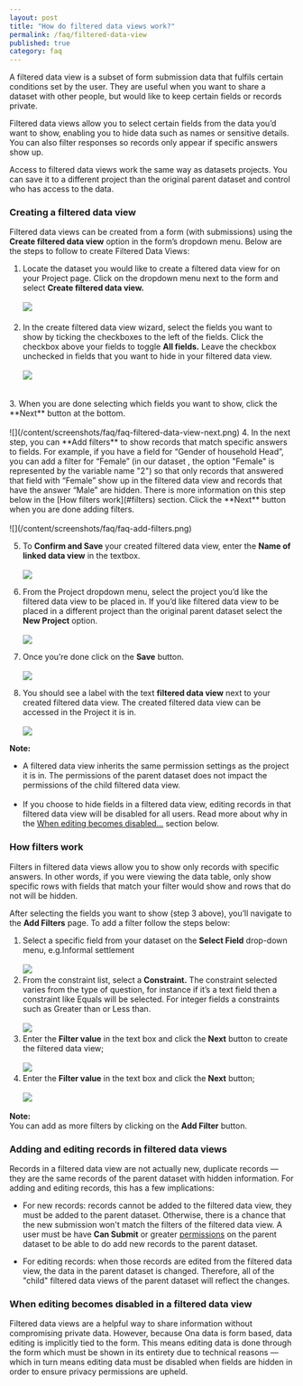 ```yaml
---
layout: post
title: "How do filtered data views work?"
permalink: /faq/filtered-data-view
published: true
category: faq
---
```


A filtered data view is a subset of form submission data that fulfils certain conditions set by the user. They are useful when you want to share a dataset with other people, but would like to keep certain fields or records private. 

Filtered data views allow you to select certain fields from the data you’d want to show, enabling you to hide data such as names or sensitive details. You can also filter responses so records only appear if specific answers show up.

Access to filtered data views work the same way as datasets projects. You can save it to a different project than the original parent dataset and control who has access to the data.

### Creating a filtered data view

Filtered data views can be created from a form (with submissions) using the **Create filtered data view** option in the form’s dropdown menu. Below are the steps to follow to create Filtered Data Views:

1. Locate the dataset you would like to create a filtered data view for on your Project page. Click on the dropdown menu next to the form and select **Create filtered data view.**
<br><br>
![](/content/screenshots/faq/faq-create-filtered-data-view.png)
<br><br>
2. In the create filtered data view wizard, select the fields you want to show by ticking the checkboxes to the left of the fields. Click the checkbox above your fields to toggle **All fields.** Leave the checkbox unchecked in fields that you want to hide in your filtered data view. 
<br><br>
![](/content/screenshots/faq/faq-filtered-all-fields.png)
<br>
3. When you are done selecting which fields you want to show, click the **Next** button at the bottom.
<br><br>
![](/content/screenshots/faq/faq-filtered-data-view-next.png)
4. In the next step, you can **Add filters** to show records that match specific answers to fields. For example, if you have a field for “Gender of household Head”, you can add a filter for “Female” (in our dataset , the option "Female" is represented by the variable name "2") so that only records that answered that field with “Female” show up in the filtered data view and records that have the answer “Male” are hidden. There is more information on this step below in the [How filters work](#filters) section. Click the **Next** button when you are done adding filters.
<br><br>
![](/content/screenshots/faq/faq-add-filters.png)

5. To **Confirm and Save** your created filtered data view, enter the **Name of linked data view** in the textbox.
<br><br>
![](/content/screenshots/faq/faq-linked-dataview-name.png)

6. From the Project dropdown menu, select the project you’d like the filtered data view to be placed in. If you’d like filtered data view to be placed in a different project than the original parent dataset select the **New Project** option.
<br><br>
![](/content/screenshots/faq/faq-filtered-dataview-project.png)

7. Once you’re done click on the **Save** button.
<br><br>
![](/content/screenshots/faq/faq-filtered-dataview-save.png)

8. You should see a label with the text **filtered data view** next to your created filtered data view. The created filtered data view can be accessed in the Project it is in.
<br><br>
![](/content/screenshots/faq/faq-filtered-data-view.png)

> 
**Note:**<br/> 
>
* A filtered data view inherits the same permission settings as the project it is in. The permissions of the parent dataset does not impact the permissions of the child filtered data view.
<br><br>
* If you choose to hide fields in a filtered data view, editing records in that filtered data view will be disabled for all users. Read more about why in the [When editing becomes disabled...](#disabled) section below. 


### How filters work<a name="filters"></a>

Filters in filtered data views allow you to show only records with specific answers. In other words, if you were viewing the data table, only show specific rows with fields that match your filter would show and rows that do not will be hidden.

After selecting the fields you want to show (step 3 above), you’ll navigate to the **Add Filters** page. To add a filter follow the steps below:

1. Select a specific field from your dataset on the **Select Field** drop-down menu, e.g.Informal settlement
<br><br>
![](/content/screenshots/faq/faq-select-filtered_field.png)
2. From the constraint list, select a **Constraint.** The constraint selected varies from the type of question, for instance if it’s a text field then a constraint like Equals will be selected. For integer fields a constraints such as Greater than or Less than.
<br><br>
![](/content/screenshots/faq/faq-filtered-dataview-constraint.png)
3. Enter the **Filter value** in the text box and click the **Next** button to create the filtered data view;
<br><br>
![](/content/screenshots/faq/faq-filtered-dataview-constraint.png)
3. Enter the **Filter value** in the text box and click the **Next** button;
<br><br>
![](/content/screenshots/faq/faq-filtered-dataview-value.png)

>
**Note:** <br/> You can add as more filters by clicking on the **Add Filter** button.

### Adding and editing records in filtered data views<a name="editing"></a>

Records in a filtered data view are not actually new, duplicate records &mdash; they are the same records of the parent dataset with hidden information. For adding and editing records, this has a few implications:

- For new records: records cannot be added to the filtered data view, they must be added to the parent dataset. Otherwise, there is a chance that the new submission won't match the filters of the filtered data view. A user must be have **Can Submit** or greater [permissions](https://help.ona.io/guides/projects/#permission-levels) on the parent dataset to be able to do add new records to the parent dataset.

- For editing records: when those records are edited from the filtered data view, the data in the parent dataset is changed. Therefore, all of the "child" filtered data views of the parent dataset will reflect the changes.

### When editing becomes disabled in a filtered data view <a name="disabled"></a>

Filtered data views are a helpful way to share information without compromising private data. However, because Ona data is form based, data editing is implicitly tied to the form. This means editing data is done through the form which must be shown in its entirety due to technical reasons &mdash; which in turn means editing data must be disabled when fields are hidden in order to ensure privacy permissions are upheld.
